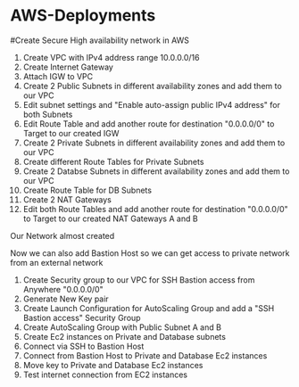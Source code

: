 # AWS-Deployments

#Create Secure High availability network in AWS

1. Create VPC with IPv4 address range 10.0.0.0/16
2. Create Internet Gateway
3. Attach IGW to VPC
4. Create 2 Public Subnets in different availability zones and add them to our VPC
5. Edit subnet settings and "Enable auto-assign public IPv4 address" for both Subnets
6. Edit Route Table and add another route for destination "0.0.0.0/0" to Target to our created IGW
7. Create 2 Private Subnets in different availability zones and add them to our VPC
8. Create different Route Tables for Private Subnets
9. Create 2 Databse Subnets in different availability zones and add them to our VPC
10. Create Route Table for DB Subnets
11. Create 2 NAT Gateways
12. Edit both Route Tables and add another route for destination "0.0.0.0/0" to Target to our created NAT Gateways A and B

Our Network almost created 

Now we can also add Bastion Host so we can get access to private network from an external network
1. Create Security group to our VPC for SSH Bastion access from Anywhere "0.0.0.0/0"
2. Generate New Key pair
3. Create Launch Configuration for AutoScaling Group and add a "SSH Bastion access" Security Group
4. Create AutoScaling Group with Public Subnet A and B
5. Create Ec2 instances on Private and Database subnets
6. Connect via SSH to Bastion Host
7. Connect from Bastion Host to Private and Database Ec2 instances
8. Move key to Private and Database Ec2 instances
9. Test internet connection from EC2 instances

